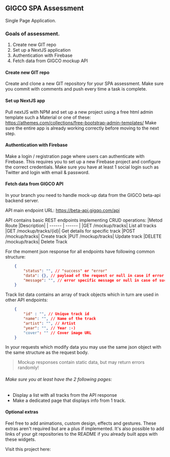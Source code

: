 ## GIGCO SPA Assessment
Single Page Application.

### Goals of assessment.
1. Create new GIT repo
2. Set up a NextJS application
3. Authentication with Firebase
4. Fetch data from GIGCO mockup API

#### Create new GIT repo
Create and clone a new GIT repository for your SPA assessment. Make sure you commit with
comments and push every time a task is complete.

#### Set up NextJS app
Pull nextJS with NPM and set up a new project using a free html admin template such a
Material or one of these: https://athemes.com/collections/free-bootstrap-admin-templates/
Make sure the entire app is already working correctly before moving to the next step.
#### Authentication with Firebase
Make a login / registration page where users can authenticate with Firebase. This requires you
to set up a new Firebase project and configure the correct credentials. Make sure you have at
least 1 social login such as Twitter and login with email & password.
#### Fetch data from GIGCO API
In your branch you need to handle mock-up data from the GIGCO beta-api backend server.

API main endpoint URL: https://beta-api.gigqo.com/api

API contains basic REST endpoints implementing CRUD operations:
|Metod Route |Description|
| ------ | ------ |
|GET /mockup/tracks| List all tracks
|GET /mockup/tracks/{id}| Get details for specific track
|POST /mockup/tracks| Create track
|PUT /mockup/tracks| Update track
|DELETE /mockup/tracks| Delete Track

For the moment json response for all endpoints have following common structure:

```json
    {
        "status": "", // "success" or "error"
        "data": {}, // payload of the request or null in case if error
        "message": "", // error specific message or null in case of success
    }
```

Track list data contains an array of track objects which in turn are used in other API endpoints:

```json
    {
        "id" : "", // Unique track id
        "name": "", // Name of the track
        "artist": "", // Artist
        "year": "", // Year :-)
        "cover": "" // Cover image URL
    }
```

In your requests which modify data you may use the same json object with the same structure
as the request body.

> Mockup responses contain static data, but may return errors randomly!

###### Make sure you at least have the 2 following pages:

- Display a list with all tracks from the API response
- Make a dedicated page that displays info from 1 track.

#### Optional extras

Feel free to add animations, custom design, effects and gestures. These extras aren't required
but are a plus if implemented. It's also possible to add links of your git repositories to the
README if you already built apps with these widgets.

Visit this project here: 